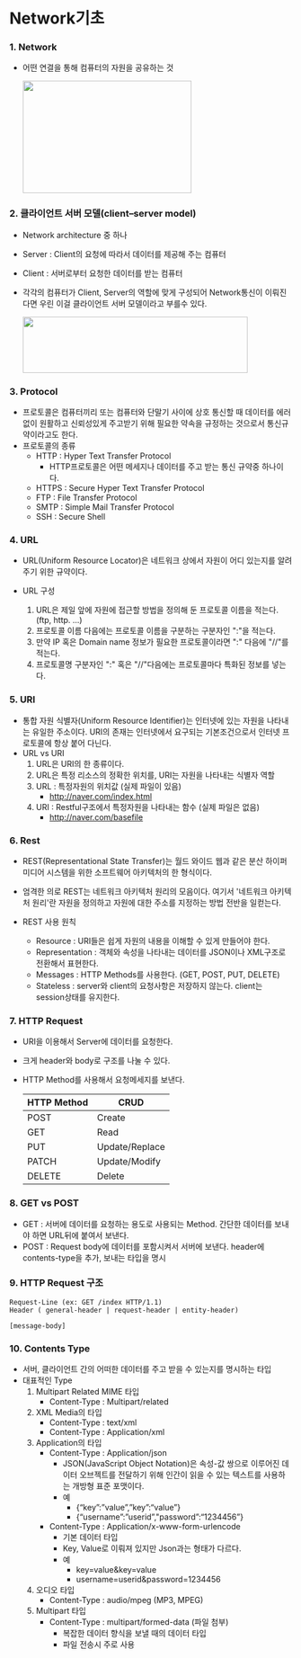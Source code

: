 # Network기초

### 1. Network

- 어떤 연결을 통해 컴퓨터의 자원을 공유하는 것

  <img src="https://simajune.github.io/img/posting/Network1.png" width="300px" height="200px"/>

  

### 2. 클라이언트 서버 모델(client–server model) 

- Network architecture 중 하나

- Server : Client의 요청에 따라서 데이터를 제공해 주는 컴퓨터

- Client : 서버로부터 요청한 데이터를 받는 컴퓨터

- 각각의 컴퓨터가 Client, Server의 역할에 맞게 구성되어 Network통신이 이뤄진다면 우린 이걸 클라이언트 서버 모델이라고 부를수 있다.

  <img src="https://simajune.github.io/img/posting/Network2.png" width="400px" height="100px"/>

### 3. Protocol

- 프로토콜은 컴퓨터끼리 또는 컴퓨터와 단말기 사이에 상호 통신할 때 데이터를 에러없이 원활하고 신뢰성있게 주고받기 위해 필요한 약속을 규정하는 것으로서 통신규약이라고도 한다.
- 프로토콜의 종류
  - HTTP : Hyper Text Transfer Protocol 
    - HTTP프로토콜은 어떤 메세지나 데이터를 주고 받는 통신 규약중 하나이다.
  - HTTPS : Secure Hyper Text Transfer Protocol 
  - FTP : File Transfer Protocol 
  - SMTP : Simple Mail Transfer Protocol 
  - SSH : Secure Shell 



### 4. URL

- URL(Uniform Resource Locator)은 네트워크 상에서 자원이 어디 있는지를 알려주기 위한 규약이다.

- URL 구성

  1. URL은 제일 앞에 자원에 접근할 방법을 정의해 둔 프로토콜 이름을 적는다.(ftp, http. ...)
  2. 프로토콜 이름 다음에는 프로토콜 이름을 구분하는 구분자인 ":"을 적는다.
  3. 만약 IP 혹은 Domain name 정보가 필요한 프로토콜이라면 ":" 다음에 "//"를 적는다.
  4. 프로토콜명 구분자인 ":" 혹은 "//"다음에는 프로토콜마다 특화된 정보를 넣는다.

  

### 5. URI

- 통합 자원 식별자(Uniform Resource Identifier)는 인터넷에 있는 자원을 나타내는 유일한 주소이다. URI의 존재는 인터넷에서 요구되는 기본조건으로서 인터넷 프로토콜에 항상 붙어 다닌다.
- URL vs URI
  1. URL은 URI의 한 종류이다.
  2. URL은 특정 리소스의 정확한 위치를, URI는 자원을 나타내는 식별자 역할
  3. URL : 특정자원의 위치값 (실제 파일이 있음)
     - http://naver.com/index.html 
  4. URI : Restful구조에서 특정자원을 나타내는 함수 (실제 파일은 없음)
     - http://naver.com/basefile



### 6. Rest

- REST(Representational State Transfer)는 월드 와이드 웹과 같은 분산 하이퍼 미디어 시스템을 위한 소프트웨어 아키텍처의 한 형식이다.

- 엄격한 의로 REST는 네트워크 아키텍처 원리의 모음이다. 여기서 '네트워크 아키텍처 원리'란 자원을 정의하고 자원에 대한 주소를 지정하는 방법 전반을 일컫는다.

- REST 사용 원칙

  - Resource : URI들은 쉽게 자원의 내용을 이해할 수 있게 만들어야 한다.
  - Representation : 객체와 속성을 나타내는 데이터를 JSON이나 XML구조로 전환해서 표현한다.
  - Messages : HTTP Methods를 사용한다. (GET, POST, PUT, DELETE)
  - Stateless : server와 client의 요청사항은 저장하지 않는다. client는 session상태를 유지한다.

  

### 7. HTTP Request

- URI을 이용해서 Server에 데이터를 요청한다.

- 크게 header와 body로 구조를 나눌 수 있다.

- HTTP Method를 사용해서 요청메세지를 보낸다.

  | HTTP Method | CRUD           |
  | ----------- | -------------- |
  | POST        | Create         |
  | GET         | Read           |
  | PUT         | Update/Replace |
  | PATCH       | Update/Modify  |
  | DELETE      | Delete         |

  

### 8. GET vs POST

- GET : 서버에 데이터를 요청하는 용도로 사용되는 Method. 간단한 데이터를 보내야 하면 URL뒤에 붙여서 보낸다.
- POST : Request body에 데이터를 포함시켜서 서버에 보낸다. header에 contents-type을 추가, 보내는 타입을 명시



### 9. HTTP Request 구조

```
Request-Line (ex: GET /index HTTP/1.1)
Header ( general-header | request-header | entity-header)

[message-body]
```



### 10. Contents Type

- 서버, 클라이언트 간의 어떠한 데이터를 주고 받을 수 있는지를 명시하는 타입
- 대표적인 Type
  1. Multipart Related MIME 타입
     - Content-Type : Multipart/related
  2. XML Media의 타입
     - Content-Type : text/xml
     - Content-Type : Application/xml
  3. Application의 타입
     - Content-Type : Application/json
       - JSON(JavaScript Object Notation)은 속성-값 쌍으로 이루어진 데이터 오브젝트를 전달하기 위해 인간이 읽을 수 있는 텍스트를 사용하는 개방형 표준 포맷이다.
       - 예
         - {“key”:”value”,”key”:“value”} 
         - {“username”:”userid”,"password”:“1234456”} 
     - Content-Type : Application/x-www-form-urlencode
       - 기본 데이터 타입
       - Key, Value로 이뤄져 있지만 Json과는 형태가 다르다.
       - 예
         - key=value&key=value
         - username=userid&password=1234456 
  4. 오디오 타입
     - Content-Type : audio/mpeg (MP3, MPEG)
  5. Multipart 타입
     - Content-Type : multipart/formed-data (파일 첨부)
       - 복잡한 데이터 향식을 보낼 때의 데이터 타입
       - 파일 전송시 주로 사용